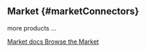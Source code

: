 ## Market {#marketConnectors}

more products ...

<div class="short-links">
	<a href="${docBaseUrl}/market/index.html" target="_blank" rel="noopener noreferrer">
		<i class="si si-check"></i> Market docs
	</a>
	<a href="https://dev.axonivy.com/market" target="_blank" rel="noopener noreferrer">
		<i class="si si-check"></i> Browse the Market
	</a>
</div>

